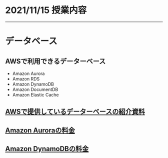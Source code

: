 # 2021/11/15 授業内容


---
# データベース

## AWSで利用できるデーターベース
* Amazon Aurora
* Amazon RDS
* Amazon DynamoDB
* Amazon DocumentDB
* Amazon Elastic Cache

## [AWSで提供しているデーターベースの紹介資料](https://pages.awscloud.com/rs/112-TZM-766/images/C2-03.pdf)

## [Amazon Auroraの料金](https://aws.amazon.com/jp/rds/aurora/pricing/)

## [Amazon DynamoDBの料金](https://aws.amazon.com/jp/dynamodb/pricing/)